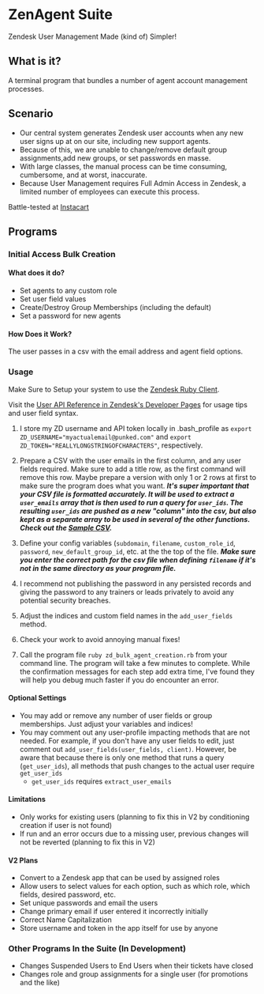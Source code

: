 # ZenAgent Suite
Zendesk User Management Made (kind of) Simpler!

## What is it?
A terminal program that bundles a number of agent account management processes.

## Scenario

+ Our central system generates Zendesk user accounts when any new user signs up at on our site, including new support agents.
+ Because of this, we are unable to change/remove default group assignments,add new groups, or set passwords en masse.
+ With large classes, the manual process can be time consuming, cumbersome, and at worst, inaccurate.
+ Because User Management requires Full Admin Access in Zendesk, a limited number of employees can execute this process.

Battle-tested at [Instacart](https://www.instacart.com/opensource)

## Programs

### Initial Access Bulk Creation

#### What does it do? 
+ Set agents to any custom role
+ Set user field values
+ Create/Destroy Group Memberships (including the default)
+ Set a password for new agents

#### How Does it Work?

The user passes in a csv with the email address and agent field options.

### Usage

Make Sure to Setup your system to use the [Zendesk Ruby Client](https://github.com/zendesk/zendesk_api_client_rb).

Visit the [User API Reference in Zendesk's Developer Pages](https://developer.zendesk.com/rest_api/docs/core/users) for usage tips and user field syntax.

1. I store my ZD username and API token locally in .bash_profile as `export ZD_USERNAME="myactualemail@punked.com"` and `export ZD_TOKEN="REALLYLONGSTRINGOFCHARACTERS"`, respectively. 

2. Prepare a CSV with the user emails in the first column, and any user fields required. Make sure to add a title row, as the first command will remove this row. Maybe prepare a version with only 1 or 2 rows at first to make sure the program does what you want. 
_**It's super important that your CSV file is formatted accurately. It will be used to extract a `user_emails` array that is then used to run a query for `user_ids`. The resulting `user_ids` are pushed as a new "column" into the csv, but also kept as a separate array to be used in several of the other functions. Check out the [Sample CSV](/sample.csv).**_

3. Define your config variables (`subdomain`, `filename`, `custom_role_id`, `password`, `new_default_group_id`, etc. at the the top of the file.
_**Make sure you enter the correct path for the csv file when defining `filename` if it's not in the same directory as your program file.**_
    

4. I recommend not publishing the password in any persisted records and giving the password to any trainers or leads privately to avoid any potential security breaches.

5. Adjust the indices and custom field names in the `add_user_fields` method.

6. Check your work to avoid annoying manual fixes!

7. Call the program file `ruby zd_bulk_agent_creation.rb` from your command line. The program will take a few minutes to complete. While the confirmation messages for each step add extra time, I've found they will help you debug much faster if you do encounter an error. 

#### Optional Settings
+ You may add or remove any number of user fields or group memberships. Just adjust your variables and indices!
+ You may comment out any user-profile impacting methods that are not needed. For example, if you don't have any user fields to edit, just comment out `add_user_fields(user_fields, client)`. However, be aware that because there is only one method that runs a query (`get_user_ids`), all methods that push changes to the actual user require `get_user_ids`
    * `get_user_ids` requires `extract_user_emails`


#### Limitations
+ Only works for existing users (planning to fix this in V2 by conditioning creation if user is not found)
+ If run and an error occurs due to a missing user, previous changes will not be reverted (planning to fix this in V2)

#### V2 Plans
+ Convert to a Zendesk app that can be used by assigned roles
+ Allow users to select values for each option, such as which role, which fields, desired password, etc.
+ Set unique passwords and email the users
+ Change primary email if user entered it incorrectly initially
+ Correct Name Capitalization
+ Store username and token in the app itself for use by anyone

### Other Programs In the Suite (In Development)
+ Changes Suspended Users to End Users when their tickets have closed
+ Changes role and group assignments for a single user (for promotions and the like)




